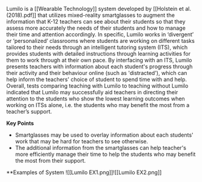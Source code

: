 Lumilo is a [[Wearable Technology]] system developed by [[Holstein et al. (2018).pdf]] that utilizes mixed-reality smartglasses to augment the information that K-12 teachers can see about their students so that they assess more accurately the needs of their students and how to manage their time and attention accordingly. In specific, Lumilo works in ‘divergent’ or ‘personalized’ classrooms where students are working on different tasks tailored to their needs through an intelligent tutoring system (ITS), which provides students with detailed instructions through learning activities for them to work through at their own pace. By interfacing with an ITS, Lumilo presents teachers with information about each student's progress through their activity and their behaviour online (such as  'distracted'), which can help inform the teachers' choice of student to spend time with and help. Overall, tests comparing teaching with Lumilo to teaching without Lumilo indicated that Lumilo may successfully aid teachers in directing their attention to the students who show the lowest learning outcomes when working on ITSs alone, i.e. the students who may benefit the most from a teacher’s support.

**Key Points**
- Smartglasses may be used to overlay information about each students' work that may be hard for teachers to see otherwise.
- The additional information from the smartglasses can help teacher's more efficiently manage their time to help the students who may benefit the most from their support.

**Examples of System
![[Lumilo EX1.png]]![[Lumilo EX2.png]]